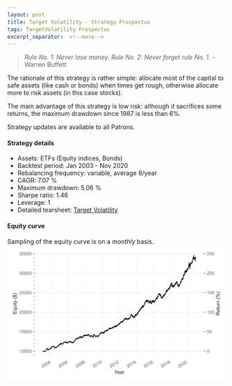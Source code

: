 ```yaml
---
layout: post
title: Target Volatility - Strategy Prospectus
tags: TargetVolatility Prospectus
excerpt_separator:  <!--more-->
---
```


> _Rule No. 1: Never lose money. Rule No. 2: Never forget rule No. 1._ - Warren Buffett

The rationale of this strategy is rather simple: allocate most of the capital to safe assets (like cash or bonds) when times get rough, otherwise allocate more to risk assets (in this case stocks).

The main advantage of this strategy is low risk: although it sacrifices some returns, the maximum drawdown since 1987 is less than 6%.

Strategy updates are available to all Patrons.

#### Strategy details
* Assets: ETFs (Equity indices, Bonds)
* Backtest period: Jan 2003 - Nov 2020
* Rebalancing frequency: variable, average 8/year
* CAGR: 7.07 %
* Maximum drawdown: 5.06 %
* Sharpe ratio: 1.46
* Leverage: 1
* Detailed tearsheet: [Target Volatility](/tearsheets/target_volatility.html)

#### Equity curve
Sampling of the equity curve is on a _monthly_ basis. 
![Target Volatility](/images/target_volatility.svg)

